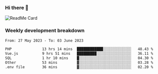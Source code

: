 ### Hi there 👋

<!--
**itzcy/itzcy** is a ✨ _special_ ✨ repository because its `README.md` (this file) appears on your GitHub profile.

Here are some ideas to get you started:

- 🔭 I’m currently working on ...
- 🌱 I’m currently learning ...
- 👯 I’m looking to collaborate on ...
- 🤔 I’m looking for help with ...
- 💬 Ask me about ...
- 📫 How to reach me: ...
- 😄 Pronouns: ...
- ⚡ Fun fact: ...
-->
![ReadMe Card](https://github-readme-stats.vercel.app/api?username=itzcy&show_icons=true&title_color=2d3198&icon_color=797cb8&text_color=24292e&bg_color=f6f8fa)

### Weekly development breakdown
<!--START_SECTION:waka-->

```txt
From: 27 May 2023 - To: 03 June 2023

PHP              13 hrs 14 mins  ████████████░░░░░░░░░░░░░   48.43 %
Vue.js           9 hrs 51 mins   █████████░░░░░░░░░░░░░░░░   36.11 %
SQL              1 hr 10 mins    █░░░░░░░░░░░░░░░░░░░░░░░░   04.30 %
Other            53 mins         ▓░░░░░░░░░░░░░░░░░░░░░░░░   03.28 %
.env file        36 mins         ▓░░░░░░░░░░░░░░░░░░░░░░░░   02.20 %
```

<!--END_SECTION:waka-->
